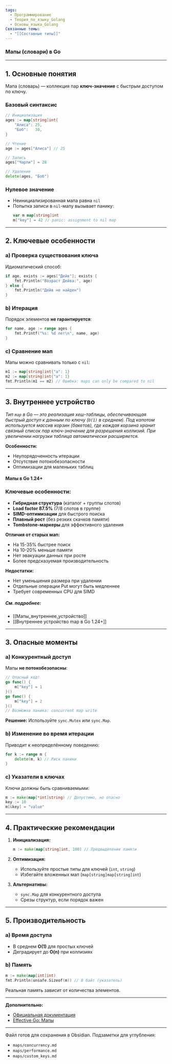 ```yaml
---
tags:
  - Программирование
  - Теория_по_языку_Golang
  - Основы_языка_Golang
Связанные темы:
  - "[[Составные типы]]"
---
```

### **Мапы (словари) в Go**  


---

## **1. Основные понятия**  
Мапа (словарь) — коллекция пар **ключ-значение** с быстрым доступом по ключу.  

### **Базовый синтаксис**  
```go
// Инициализация
ages := map[string]int{
    "Алиса": 25,
    "Боб":   30,
}

// Чтение
age := ages["Алиса"] // 25

// Запись
ages["Чарли"] = 28

// Удаление
delete(ages, "Боб")
```

### **Нулевое значение**  
- Неинициализированная мапа равна `nil`  
- Попытка записи в `nil`-мапу вызывает панику:  
  ```go
  var m map[string]int
  m["key"] = 42 // panic: assignment to nil map
  ```

---

## **2. Ключевые особенности**  

### **a) Проверка существования ключа**  
Идиоматический способ:  
```go
if age, exists := ages["Дейв"]; exists {
    fmt.Println("Возраст Дейва:", age)
} else {
    fmt.Println("Дейв не найден")
}
```

### **b) Итерация**  
Порядок элементов **не гарантируется**:  
```go
for name, age := range ages {
    fmt.Printf("%s: %d лет\n", name, age)
}
```

### **c) Сравнение мап**  
Мапы можно сравнивать только с `nil`:  
```go
m1 := map[string]int{"a": 1}
m2 := map[string]int{"a": 1}
fmt.Println(m1 == m2) // Ошибка: maps can only be compared to nil
```

---
## 3. **Внутреннее устройство**
_Тип `map` в Go — это реализация хеш-таблицы, обеспечивающая быстрый доступ к данным по ключу (`O(1)` в среднем). Под капотом используется массив корзин (бакетов), где каждая корзина хранит связный список пар ключ-значение для разрешения коллизий. При увеличении нагрузки таблица автоматически расширяется._

**Особенности:**

- Неупорядоченность итерации    
- Отсутствие потокобезопасности
- Оптимизации для маленьких таблиц
    
#### **Мапы в Go 1.24+**

### **Ключевые особенности:**

- **Гибридная структура** (каталог + группы слотов)
- **Load factor 87.5%** (7/8 слотов в группе)
- **SIMD-оптимизации** для быстрого поиска
- **Плавный рост** (без резких скачков памяти)
- **Tombstone-маркеры** для эффективного удаления
    
**Отличия от старых мап:**

- На 15-35% быстрее поиск
- На 10-20% меньше памяти
- Нет эвакуации данных при росте
- Более предсказуемая производительность

**Недостатки:**

- Нет уменьшения размера при удалении
- Отдельные операции Put могут быть медленнее
- Требует современных CPU для SIMD
##### **См. подробнее:** 
- [[Мапы_внутреннее_устройство]]
- [[Внутреннее устройство map в Go 1.24+]]

---
## **3. Опасные моменты**  

### **a) Конкурентный доступ**  
Мапы **не потокобезопасны**:  
```go
// Опасный код!
go func() {
    m["key"] = 1 
}()
go func() {
    m["key"] = 2
}()
// Возможна паника: concurrent map write
```

**Решение:** Используйте `sync.Mutex` или `sync.Map`.

### **b) Изменение во время итерации**  
Приводит к неопределённому поведению:  
```go
for k := range m {
    delete(m, k) // Риск паники
}
```

### **c) Указатели в ключах**  
Ключи должны быть сравниваемыми:  
```go
m := make(map[*int]string) // Допустимо, но опасно
key := 10
m[&key] = "value"
```

---

## **4. Практические рекомендации**  

1. **Инициализация:**  
   ```go
   m := make(map[string]int, 100) // Предвыделение памяти
   ```

2. **Оптимизация:**  
   - Используйте простые типы для ключей (`int`, `string`)  
   - Избегайте вложенных мап (`map[string]map[string]int`)  

3. **Альтернативы:**  
   - `sync.Map` для конкурентного доступа  
   - Срезы структур, если порядок важен  

---

## **5. Производительность**  

### **a) Время доступа**  
- В среднем **O(1)** для простых ключей  
- Деградирует до **O(n)** при коллизиях  

### **b) Память**  
```go
m := make(map[int]int)
fmt.Println(unsafe.Sizeof(m)) // 8 байт (указатель)
```
Реальная память зависит от количества элементов.  

---


**Дополнительно:**  
- [Официальная документация](https://go.dev/ref/spec#Map_types)  
- [Effective Go: Мапы](https://go.dev/doc/effective_go#maps)  

---

Файл готов для сохранения в Obsidian. Подзаметки для углубления:  
- `maps/concurrency.md`  
- `maps/performance.md`  
- `maps/custom_keys.md`